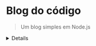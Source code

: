 # Blog do código
> Um blog simples em Node.js

<details>

Instalar pacotes:
```
npm install
```

Instalar bcrypt:
```
npm install bcrypt@3.0.8
```

Instalar passport:
```
npm install passport
```

Instalar passport-local:
```
npm install passport-local
```

Instalar JsonWebToken:
```
npm install jsonwebtoken
```

</details>